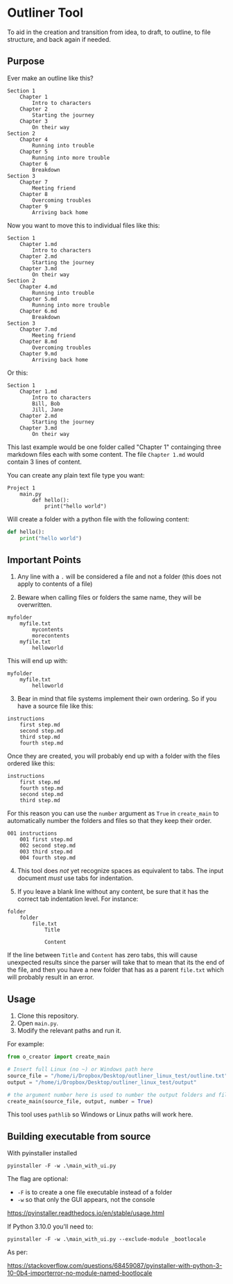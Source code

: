 # Outliner Tool

To aid in the creation and transition from idea, to draft, to outline, to file structure, and back again if needed.


## Purpose

Ever make an outline like this?

```
Section 1
    Chapter 1
        Intro to characters
    Chapter 2
        Starting the journey
    Chapter 3
        On their way
Section 2
    Chapter 4
        Running into trouble
    Chapter 5
        Running into more trouble
    Chapter 6
        Breakdown
Section 3
    Chapter 7
        Meeting friend
    Chapter 8
        Overcoming troubles
    Chapter 9
        Arriving back home
```

Now you want to move this to individual files like this:

```
Section 1
    Chapter 1.md
        Intro to characters
    Chapter 2.md
        Starting the journey
    Chapter 3.md
        On their way
Section 2
    Chapter 4.md
        Running into trouble
    Chapter 5.md
        Running into more trouble
    Chapter 6.md
        Breakdown
Section 3
    Chapter 7.md
        Meeting friend
    Chapter 8.md
        Overcoming troubles
    Chapter 9.md
        Arriving back home
```


Or this:


```
Section 1
    Chapter 1.md
        Intro to characters
        Bill, Bob
        Jill, Jane
    Chapter 2.md
        Starting the journey
    Chapter 3.md
        On their way
```

This last example would be one folder called "Chapter 1" containging three markdown files each with some content. The file `Chapter 1.md` would contain 3 lines of content.

You can create any plain text file type you want:

```
Project 1
    main.py
        def hello():
            print("hello world")
```

Will create a folder with a python file with the following content:

```python
def hello():
    print("hello world")
```

## Important Points

1. Any line with a `.` will be considered a file and not a folder (this does not apply to contents of a file)

2. Beware when calling files or folders the same name, they will be overwritten.

```
myfolder
    myfile.txt
        mycontents
        morecontents
    myfile.txt
        helloworld
```

This will end up with:

```
myfolder
    myfile.txt
        helloworld
```

3. Bear in mind that file systems implement their own ordering. So if you have a source file like this:

```
instructions
    first step.md
    second step.md
    third step.md
    fourth step.md
```

Once they are created, you will probably end up with a folder with the files ordered like this:

```
instructions
    first step.md
    fourth step.md
    second step.md
    third step.md
```

For this reason you can use the `number` argument as `True` in `create_main` to automatically number the folders and files so that they keep their order.

```
001 instructions
    001 first step.md
    002 second step.md
    003 third step.md
    004 fourth step.md
```

4. This tool does _not_ yet recognize spaces as equivalent to tabs. The input document _must_ use tabs for indentation.

5. If you leave a blank line without any content, be sure that it has the correct tab indentation level. For instance:

```
folder
    folder
        file.txt
            Title

            Content

```

If the line between `Title` and `Content` has zero tabs, this will cause unexpected results since the parser will take that to mean that its the end of the file, and then you have a new folder that has as a parent `file.txt` which will probably result in an error.

## Usage

1. Clone this repository.
1. Open `main.py`.
1. Modify the relevant paths and run it.

For example:

```python
from o_creator import create_main

# Insert full Linux (no ~) or Windows path here
source_file = "/home/i/Dropbox/Desktop/outliner_linux_test/outline.txt"
output = "/home/i/Dropbox/Desktop/outliner_linux_test/output"

# the argument number here is used to number the output folders and files
create_main(source_file, output, number = True)
```

This tool uses `pathlib` so Windows or Linux paths will work here.


## Building executable from source

With pyinstaller installed

```
pyinstaller -F -w .\main_with_ui.py
```

The flag are optional:
- `-F` is to create a one file executable instead of a folder
- `-w` so that only the GUI appears, not the console

https://pyinstaller.readthedocs.io/en/stable/usage.html

If Python 3.10.0 you'll need to:

```
pyinstaller -F -w .\main_with_ui.py --exclude-module _bootlocale
```

As per:

https://stackoverflow.com/questions/68459087/pyinstaller-with-python-3-10-0b4-importerror-no-module-named-bootlocale
